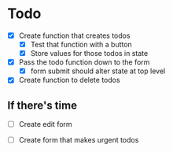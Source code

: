 # Todo

- [x] Create function that creates todos
    - [x] Test that function with a button
    - [x] Store values for those todos in state 
- [x] Pass the todo function down to the form
    - [x] form submit should alter state at top level
- [x] Create function to delete todos

## If there's time
- [ ] Create edit form
- [ ] Create form that makes urgent todos



